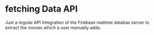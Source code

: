 # fetching Data API
Just a regular API Integration of the Firebase realtime databas server to extract the movies which a user manually adds.
